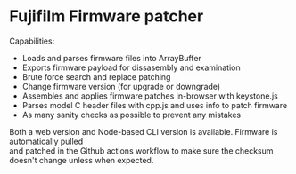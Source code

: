 # Fujifilm Firmware patcher
Capabilities:
- Loads and parses firmware files into ArrayBuffer
- Exports firmware payload for dissasembly and examination
- Brute force search and replace patching
- Change firmware version (for upgrade or downgrade)
- Assembles and applies firmware patches in-browser with keystone.js
- Parses model C header files with cpp.js and uses info to patch firmware
- As many sanity checks as possible to prevent any mistakes

Both a web version and Node-based CLI version is available. Firmware is automatically pulled  
and patched in the Github actions workflow to make sure the checksum doesn't change unless when expected.  
